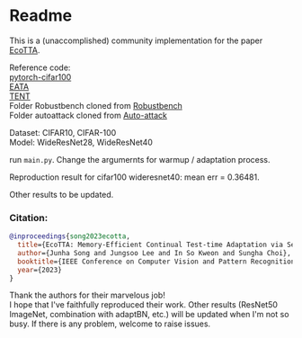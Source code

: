 # Readme
This is a (unaccomplished) community implementation for the paper [EcoTTA](https://arxiv.org/abs/2303.01904).  

Reference code:  
[pytorch-cifar100](https://github.com/weiaicunzai/pytorch-cifar100)   
[EATA](https://github.com/mr-eggplant/EATA/blob/main)  
[TENT](https://github.com/DequanWang/tent)  
 Folder Robustbench cloned from [Robustbench](https://github.com/RobustBench/robustbench)  
 Folder autoattack cloned from [Auto-attack](https://github.com/fra31/auto-attack)  

Dataset: CIFAR10, CIFAR-100  
Model: WideResNet28, WideResNet40

run `main.py`. Change the argumernts for warmup / adaptation process.

Reproduction result for cifar100 wideresnet40: mean err = 0.36481.

Other results to be updated.
### Citation:
```bibtex
@inproceedings{song2023ecotta,
  title={EcoTTA: Memory-Efficient Continual Test-time Adaptation via Self-distilled Regularization},
  author={Junha Song and Jungsoo Lee and In So Kweon and Sungha Choi},
  booktitle={IEEE Conference on Computer Vision and Pattern Recognition (CVPR)},
  year={2023}
}
```

Thank the authors for their marvelous job!   
I hope that I've faithfully reproduced their work. Other results (ResNet50 ImageNet, combination with adaptBN, etc.) will be updated when I'm not so busy. If there is any problem, welcome to raise issues.